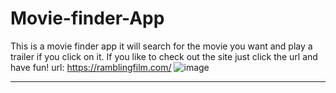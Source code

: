 # Movie-finder-App
This is a movie finder app it will search for the movie you want and play a trailer if you click on it.
If you like to check out the site just click the url and have fun!
url: https://ramblingfilm.com/
![image](https://user-images.githubusercontent.com/68082556/139613710-219a1dbe-76d2-466b-af56-faacd67b555f.png)
****
